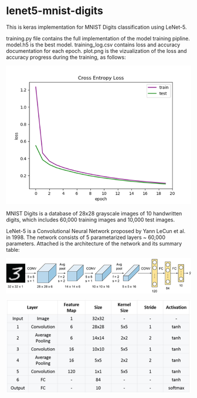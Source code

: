 # lenet5-mnist-digits

This is keras implementation for MNIST Digits classification using LeNet-5. 

training.py file contains the full implementation of the model training pipline.
model.h5 is the best model.
training_log.csv contains loss and accuracy documentation for each epoch.
plot.png is the vizualization of the loss and accuracy progress during the training, as follows:

![plot](/loss_plot.png)

MNIST Digits is a database of 28x28 grayscale images of 10 handwritten digits, which includes 60,000 training images and 10,000 test images. 

LeNet-5 is a Convolutional Neural Network proposed by Yann LeCun et al. in 1998. The network consists of 5 parametarized layers ~ 60,000 parameters. Attached is the architecture of the network and its summary table:

![1](/lenet5-architecture/pic1.png)

![2](/lenet5-architecture/pic2.png)




 
